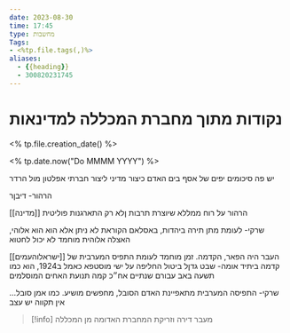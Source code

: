 ```yaml
---
date: 2023-08-30
time: 17:45
type: מחשבות
Tags:
- <%tp.file.tags(,)%>
aliases:
  - {{heading}}
  - 300820231745
---
```


# נקודות מתוך מחברת המכללה למדינאות

<% tp.file.creation_date() %> 

<% tp.date.now("Do MMMM YYYY") %>


יש פה סיכומים יפים של אסף
בים האדם כיצור מדיני ליצור חברתי
אפלטון מול הרדר


הרהור- דיבןר

הרהור על רוח ממללא שיוצרת תרבות ןלא רק התארגנות פוליטית
[[מדינה]]


שרקי- 
לעומת מתן תירה ביהדות, באסלאם הקוראת לא ניתן אלא הוא הוא אלוהי, האצלה אלוהית
מוחמד לא יכול לחטוא

[[ישראלוהעמים]]
העבר היה הפאר, הקדמה. זמן מוחמד 
לעומת התפיס המערבית של קדמה ביתיד
אומה- שבט גדןל
ביטול החליפה על ישי מוסטפא כאמל ב1924, הוא כמו תשעה באב עבורם
שנתיים אח״כ קמה תנועת האחים המוסלמים

שרקי- התפיסה המערבית מתאפיינת האדם הסובל, מחפשים מושיע. כמו אמן סובל… אין תקווה יש עצב


> [!info] 
> מעבר דירה וזריקת המחברת האדומה מן המכללה
> 
